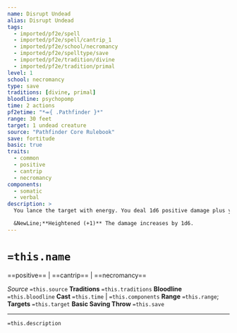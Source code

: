 ```yaml
---
name: Disrupt Undead
alias: Disrupt Undead
tags:
  - imported/pf2e/spell
  - imported/pf2e/spell/cantrip_1
  - imported/pf2e/school/necromancy
  - imported/pf2e/spelltype/save
  - imported/pf2e/tradition/divine
  - imported/pf2e/tradition/primal
level: 1
school: necromancy
type: save
traditions: [divine, primal]
bloodline: psychopomp
time: 2 actions
pf2etime: "*⬺{ .Pathfinder }*"
range: 30 feet
target: 1 undead creature
source: "Pathfinder Core Rulebook"
save: fortitude
basic: true
traits:
  - common
  - positive
  - cantrip
  - necromancy
components:
  - somatic
  - verbal
description: >
  You lance the target with energy. You deal 1d6 positive damage plus your spellcasting ability modifier. The target must attempt a basic Fortitude save. If the creature critically fails the save, it is also [[Enfeebled]] 1 for 1 round.

  &NewLine;**Heightened (+1)** The damage increases by 1d6.
---
```

# `=this.name`
==positive== | ==cantrip== | ==necromancy==

*Source* `=this.source`
**Traditions** `=this.traditions`
**Bloodline** `=this.bloodline`
**Cast** `=this.time` | `=this.components`
**Range** `=this.range`; **Targets** `=this.target`
**Basic Saving Throw** `=this.save`

***
`=this.description`